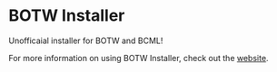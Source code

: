 # BOTW Installer

Unofficaial installer for BOTW and BCML!

For more information on using BOTW Installer, check out the [website](https://botw-installer.github.io/).
